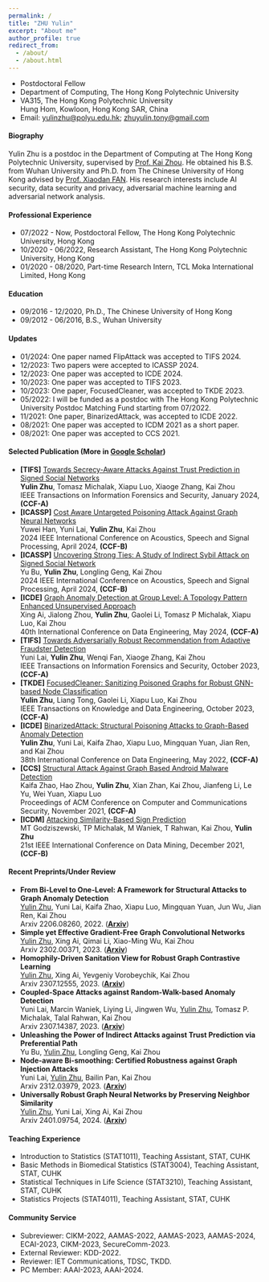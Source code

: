 ```yaml
---
permalink: /
title: "ZHU Yulin"
excerpt: "About me"
author_profile: true
redirect_from: 
  - /about/
  - /about.html
---
```


- Postdoctoral Fellow
- Department of Computing, The Hong Kong Polytechnic University  
- VA315, The Hong Kong Polytechnic University<br> 
  Hung Hom, Kowloon, Hong Kong SAR, China
- Email: yulinzhu@polyu.edu.hk; zhuyulin.tony@gmail.com

#### Biography
Yulin Zhu is a postdoc in the Department of Computing at The Hong Kong Polytechnic University, supervised by [Prof. Kai Zhou](https://www4.comp.polyu.edu.hk/~kaizhou/). He obtained his B.S. from Wuhan University and Ph.D. from The Chinese University of Hong Kong advised by [Prof. Xiaodan FAN](https://www.sta.cuhk.edu.hk/xfan). His research interests include AI security, data security and privacy, adversarial machine learning and adversarial network analysis.

#### Professional Experience
- 07/2022 - Now,     Postdoctoral Fellow, The Hong Kong Polytechnic University, Hong Kong
- 10/2020 - 06/2022, Research Assistant, The Hong Kong Polytechnic University, Hong Kong
- 01/2020 - 08/2020, Part-time Research Intern, TCL Moka International Limited, Hong Kong

#### Education
- 09/2016 - 12/2020, Ph.D., The Chinese University of Hong Kong
- 09/2012 - 06/2016, B.S., Wuhan University

#### Updates
- 01/2024: One paper named FlipAttack was accepted to TIFS 2024.
- 12/2023: Two papers were accepted to ICASSP 2024.
- 12/2023: One paper was accepted to ICDE 2024.
- 10/2023: One paper was accepted to TIFS 2023.
- 10/2023: One paper, FocusedCleaner, was accepted to TKDE 2023.
- 05/2022: I will be funded as a postdoc with The Hong Kong Polytechnic University Postdoc Matching Fund starting from 07/2022.
- 11/2021: One paper, BinarizedAttack, was accepted to ICDE 2022.
- 08/2021: One paper was accepted to ICDM 2021 as a short paper.
- 08/2021: One paper was accepted to CCS 2021.

#### Selected Publication (More in [Google Scholar](https://scholar.google.com/citations?user=-MGpGisAAAAJ&hl=zh-CN)) 
- **[TIFS]** <u>Towards Secrecy-Aware Attacks Against Trust Prediction in Signed Social Networks</u> <br>
  **Yulin Zhu**, Tomasz Michalak, Xiapu Luo, Xiaoge Zhang, Kai Zhou<br>
  IEEE Transactions on Information Forensics and Security, January 2024, **(CCF-A)**
- **[ICASSP]** <u>Cost Aware Untargeted Poisoning Attack Against Graph Neural Networks</u> <br>
  Yuwei Han, Yuni Lai, **Yulin Zhu**, Kai Zhou<br>
  2024 IEEE International Conference on Acoustics, Speech and Signal Processing, April 2024, **(CCF-B)**
- **[ICASSP]** <u>Uncovering Strong Ties: A Study of Indirect Sybil Attack on Signed Social Network</u> <br>
  Yu Bu, **Yulin Zhu**, Longling Geng, Kai Zhou<br>
  2024 IEEE International Conference on Acoustics, Speech and Signal Processing, April 2024, **(CCF-B)**
- **[ICDE]** <u>Graph Anomaly Detection at Group Level: A Topology Pattern Enhanced Unsupervised Approach</u> <br>
  Xing Ai, Jialong Zhou, **Yulin Zhu**, Gaolei Li, Tomasz P Michalak, Xiapu Luo, Kai Zhou<br>
  40th International Conference on Data Engineering, May 2024, **(CCF-A)**
- **[TIFS]** <u>Towards Adversarially Robust Recommendation from Adaptive Fraudster Detection</u> <br>
  Yuni Lai, **Yulin Zhu**, Wenqi Fan, Xiaoge Zhang, Kai Zhou<br>
  IEEE Transactions on Information Forensics and Security, October 2023, **(CCF-A)**
- **[TKDE]** <u>FocusedCleaner: Sanitizing Poisoned Graphs for Robust GNN-based Node Classification</u> <br>
  **Yulin Zhu**, Liang Tong, Gaolei Li, Xiapu Luo, Kai Zhou<br>
  IEEE Transactions on Knowledge and Data Engineering, October 2023, **(CCF-A)**
- **[ICDE]** <u>BinarizedAttack: Structural Poisoning Attacks to Graph-Based Anomaly Detection</u> <br>
  **Yulin Zhu**, Yuni Lai, Kaifa Zhao, Xiapu Luo, Mingquan Yuan, Jian Ren, and Kai Zhou   
  38th International Conference on Data Engineering, May 2022, **(CCF-A)**
- **[CCS]** <u>Structural Attack Against Graph Based Android Malware Detection</u> <br>
  Kaifa Zhao, Hao Zhou, **Yulin Zhu**, Xian Zhan, Kai Zhou, Jianfeng Li, Le Yu, Wei Yuan, Xiapu Luo<br> 
  Proceedings of ACM Conference on Computer and Communications Security, November 2021, **(CCF-A)**
- **[ICDM]** <u>Attacking Similarity-Based Sign Prediction</u> <br>
  MT Godziszewski, TP Michalak, M Waniek, T Rahwan, Kai Zhou, **Yulin Zhu** <br>
  21st IEEE International Conference on Data Mining, December 2021, **(CCF-B)**  

#### Recent Preprints/Under Review
- **From Bi-Level to One-Level: A Framework for Structural Attacks to Graph Anomaly Detection**<br>
  <u>Yulin Zhu</u>, Yuni Lai, Kaifa Zhao, Xiapu Luo, Mingquan Yuan, Jun Wu, Jian Ren, Kai Zhou<br>
  Arxiv 2206.08260, 2022. ([**Arxiv**](https://arxiv.org/abs/2206.08260v1))
- **Simple yet Effective Gradient-Free Graph Convolutional Networks**<br>
  <u>Yulin Zhu</u>, Xing Ai, Qimai Li, Xiao-Ming Wu, Kai Zhou<br>
  Arxiv 2302.00371, 2023. ([**Arxiv**](https://arxiv.org/abs/2302.00371))
- **Homophily-Driven Sanitation View for Robust Graph Contrastive Learning**<br>
  <u>Yulin Zhu</u>, Xing Ai, Yevgeniy Vorobeychik, Kai Zhou<br>
  Arxiv 2307.12555, 2023. ([**Arxiv**](https://arxiv.org/pdf/2307.12555.pdf))
- **Coupled-Space Attacks against Random-Walk-based Anomaly Detection**<br>
  Yuni Lai, Marcin Waniek, Liying Li, Jingwen Wu, <u>Yulin Zhu</u>, Tomasz P. Michalak, Talal Rahwan, Kai Zhou<br>
  Arxiv 2307.14387, 2023. ([**Arxiv**](https://arxiv.org/abs/2307.14387.pdf))
- **Unleashing the Power of Indirect Attacks against Trust Prediction via Preferential Path**<br>
  Yu Bu, <u>Yulin Zhu</u>, Longling Geng, Kai Zhou
- **Node-aware Bi-smoothing: Certified Robustness against Graph Injection Attacks**<br>
  Yuni Lai, <u>Yulin Zhu</u>, Bailin Pan, Kai Zhou<br>
  Arxiv 2312.03979, 2023. ([**Arxiv**](https://arxiv.org/pdf/2312.03979.pdf))
- **Universally Robust Graph Neural Networks by Preserving Neighbor Similarity**<br>
  <u>Yulin Zhu</u>, Yuni Lai, Xing Ai, Kai Zhou<br>
  Arxiv 2401.09754, 2024. ([**Arxiv**](https://arxiv.org/abs/2401.09754))

#### Teaching Experience
- Introduction to Statistics (STAT1011), Teaching Assistant, STAT, CUHK
- Basic Methods in Biomedical Statistics (STAT3004), Teaching Assistant, STAT, CUHK
- Statistical Techniques in Life Science (STAT3210), Teaching Assistant, STAT, CUHK
- Statistics Projects (STAT4011), Teaching Assistant, STAT, CUHK

#### Community Service
- Subreviewer: CIKM-2022, AAMAS-2022, AAMAS-2023, AAMAS-2024, ECAI-2023, CIKM-2023, SecureComm-2023.
- External Reviewer: KDD-2022.
- Reviewer: IET Communications, TDSC, TKDD.
- PC Member: AAAI-2023, AAAI-2024.
